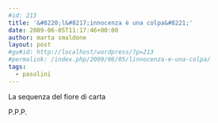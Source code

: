 ```yaml
---
#id: 213
title: '&#8220;l&#8217;innocenza è una colpa&#8221;'
date: 2009-06-05T11:17:46+00:00
author: marta smaldone
layout: post
#gu#id: http://localhost/wordpress/?p=213
#permalink: /index.php/2009/06/05/linnocenza-e-una-colpa/
tags:
  - pasolini
---
```

La sequenza del fiore di carta

P.P.P.